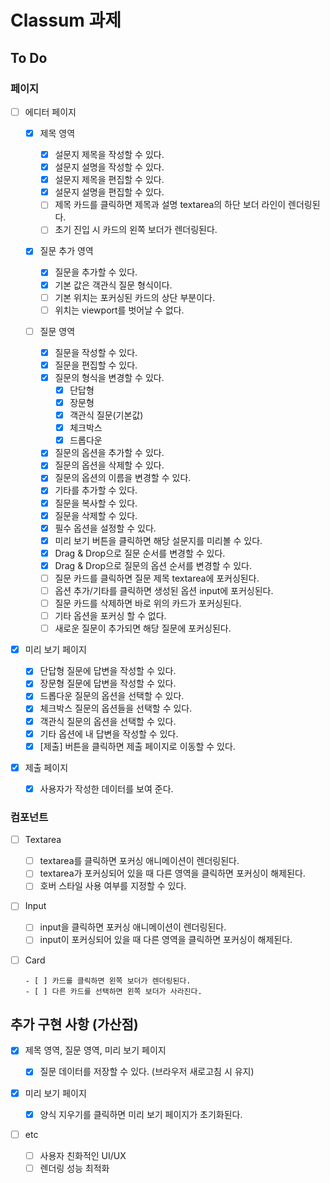 # Classum 과제

## To Do

### 페이지

- [ ] 에디터 페이지

  - [x] 제목 영역

    - [x] 설문지 제목을 작성할 수 있다.
    - [x] 설문지 설명을 작성할 수 있다.
    - [x] 설문지 제목을 편집할 수 있다.
    - [x] 설문지 설명을 편집할 수 있다.
    - [ ] 제목 카드를 클릭하면 제목과 설명 textarea의 하단 보더 라인이 렌더링된다.
    - [ ] 초기 진입 시 카드의 왼쪽 보더가 렌더링된다.

  - [x] 질문 추가 영역

    - [x] 질문을 추가할 수 있다.
    - [x] 기본 값은 객관식 질문 형식이다.
    - [ ] 기본 위치는 포커싱된 카드의 상단 부분이다.
    - [ ] 위치는 viewport를 벗어날 수 없다.

  - [ ] 질문 영역

    - [x] 질문을 작성할 수 있다.
    - [x] 질문을 편집할 수 있다.
    - [x] 질문의 형식을 변경할 수 있다.
      - [x] 단답형
      - [x] 장문형
      - [x] 객관식 질문(기본값)
      - [x] 체크박스
      - [x] 드롭다운
    - [x] 질문의 옵션을 추가할 수 있다.
    - [x] 질문의 옵션을 삭제할 수 있다.
    - [x] 질문의 옵션의 이름을 변경할 수 있다.
    - [x] 기타를 추가할 수 있다.
    - [x] 질문을 복사할 수 있다.
    - [x] 질문을 삭제할 수 있다.
    - [x] 필수 옵션을 설정할 수 있다.
    - [x] 미리 보기 버튼을 클릭하면 해당 설문지를 미리볼 수 있다.
    - [x] Drag & Drop으로 질문 순서를 변경할 수 있다.
    - [x] Drag & Drop으로 질문의 옵션 순서를 변경할 수 있다.
    - [ ] 질문 카드를 클릭하면 질문 제목 textarea에 포커싱된다.
    - [ ] 옵션 추가/기타를 클릭하면 생성된 옵션 input에 포커싱된다.
    - [ ] 질문 카드를 삭제하면 바로 위의 카드가 포커싱된다.
    - [ ] 기타 옵션을 포커싱 할 수 없다.
    - [ ] 새로운 질문이 추가되면 해당 질문에 포커싱된다.

- [x] 미리 보기 페이지

  - [x] 단답형 질문에 답변을 작성할 수 있다.
  - [x] 장문형 질문에 답변을 작성할 수 있다.
  - [x] 드롭다운 질문의 옵션을 선택할 수 있다.
  - [x] 체크박스 질문의 옵션들을 선택할 수 있다.
  - [x] 객관식 질문의 옵션을 선택할 수 있다.
  - [x] 기타 옵션에 내 답변을 작성할 수 있다.
  - [x] [제출] 버튼을 클릭하면 제출 페이지로 이동할 수 있다.

- [x] 제출 페이지

  - [x] 사용자가 작성한 데이터를 보여 준다.

### 컴포넌트

- [ ] Textarea

  - [ ] textarea를 클릭하면 포커싱 애니메이션이 렌더링된다.
  - [ ] textarea가 포커싱되어 있을 때 다른 영역을 클릭하면 포커싱이 해제된다.
  - [ ] 호버 스타일 사용 여부를 지정할 수 있다.

- [ ] Input

  - [ ] input을 클릭하면 포커싱 애니메이션이 렌더링된다.
  - [ ] input이 포커싱되어 있을 때 다른 영역을 클릭하면 포커싱이 해제된다.

- [ ] Card

      - [ ] 카드를 클릭하면 왼쪽 보더가 렌더링된다.
      - [ ] 다른 카드를 선택하면 왼쪽 보더가 사라진다.

## 추가 구현 사항 (가산점)

- [x] 제목 영역, 질문 영역, 미리 보기 페이지

  - [x] 질문 데이터를 저장할 수 있다. (브라우저 새로고침 시 유지)

- [x] 미리 보기 페이지

  - [x] 양식 지우기를 클릭하면 미리 보기 페이지가 초기화된다.

- [ ] etc
  - [ ] 사용자 친화적인 UI/UX
  - [ ] 렌더링 성능 최적화
